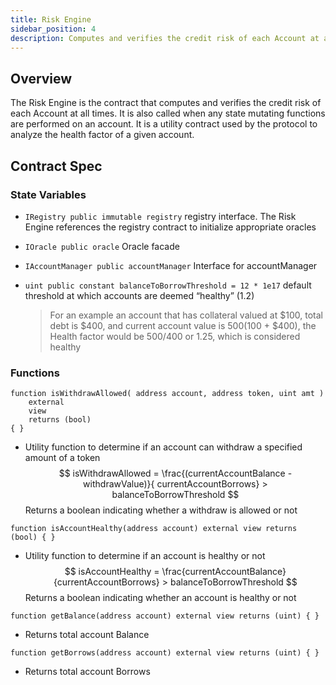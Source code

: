 ```yaml
---
title: Risk Engine
sidebar_position: 4
description: Computes and verifies the credit risk of each Account at all times
---
```


## Overview

The Risk Engine is the contract that computes and verifies the credit risk of
each Account at all times. It is also called when any state mutating functions
are performed on an account. It is a utility contract used by the protocol to analyze the health factor of a given account.

## Contract Spec

### State Variables

- `IRegistry public immutable registry` registry interface. The Risk Engine references the registry contract to initialize appropriate oracles
- `IOracle public oracle` Oracle facade
- `IAccountManager public accountManager` Interface for accountManager
- `uint public constant balanceToBorrowThreshold = 12 * 1e17` default threshold at which accounts are deemed “healthy” (1.2)

  > For an example an account that has collateral valued at $100, total debt is $400, and current account value is $500 ($100 + $400), the Health factor would be 500/400 or 1.25, which is considered healthy

### Functions

```solidity
function isWithdrawAllowed( address account, address token, uint amt )
    external
    view
    returns (bool)
{ }
```

- Utility function to determine if an account can withdraw a specified amount of
  a token
  $$
  isWithdrawAllowed = \frac{(currentAccountBalance - withdrawValue)}{
                  currentAccountBorrows} > balanceToBorrowThreshold
  $$
  Returns a boolean indicating whether a withdraw is allowed or not

```solidity
function isAccountHealthy(address account) external view returns (bool) { }
```

- Utility function to determine if an account is healthy or not
  $$
  isAccountHealthy = \frac{currentAccountBalance}{currentAccountBorrows} >
                  balanceToBorrowThreshold
  $$
  Returns a boolean indicating whether an account is healthy or not

```solidity
function getBalance(address account) external view returns (uint) { }
```

- Returns total account Balance

```solidity
function getBorrows(address account) external view returns (uint) { }
```

- Returns total account Borrows
